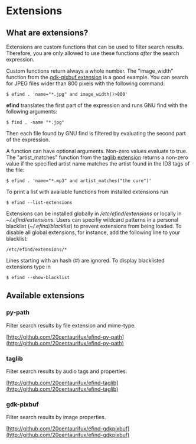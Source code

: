 # Extensions

## What are extensions?

Extensions are custom functions that can be used to filter search results. Therefore, you are only allowed to use these functions *after* the search expression.

Custom functions return always a whole number. The "image_width" function from the [gdk-pixbuf extension]((http://github.com/20centaurifux/efind-gdkpixbuf)) is a good example. You can search for JPEG files wider than 800 pixels with the following command:

	$ efind . 'name="*.jpg" and image_width()>800'

**efind** translates the first part of the expression and runs GNU find with the following arguments:

	$ find . -name "*.jpg"

Then each file found by GNU find is filtered by evaluating the second part of the expression.

A function can have optional arguments. Non-zero values evaluate to true. The "artist_matches" function from the [taglib extension](http://github.com/20centaurifux/efind-taglib) returns a non-zero value if the specified artist name matches the artist found in the ID3 tags of the file:

	$ efind . 'name="*.mp3" and artist_matches("the cure")'

To print a list with available functions from installed extensions run

	$ efind --list-extensions

Extensions can be installed globally in */etc/efind/extensions* or locally in *~/.efind/extensions*. Users can specifiy wildcard patterns in a personal blacklist (*~/.efind/blacklist*) to  prevent  extensions from being loaded. To disable all global extensions, for instance, add the following line to your blacklist:  

	/etc/efind/extensions/*

Lines starting with an hash (#) are ignored. To display blacklisted extensions type in

	$ efind --show-blacklist

## Available extensions

### py-path

Filter search results by file extension and mime-type.

[http://github.com/20centaurifux/efind-py-path](http://github.com/20centaurifux/efind-py-path)

### taglib

Filter search results by audio tags and properties.

[http://github.com/20centaurifux/efind-taglib](http://github.com/20centaurifux/efind-taglib)

### gdk-pixbuf

Filter search results by image properties.

[http://github.com/20centaurifux/efind-gdkpixbuf](http://github.com/20centaurifux/efind-gdkpixbuf)
